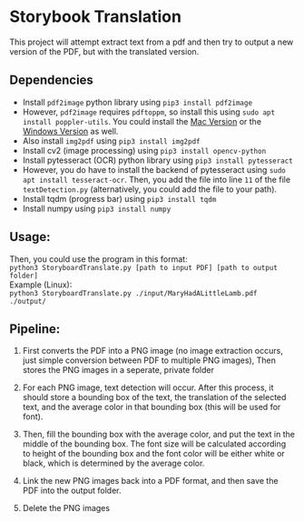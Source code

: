 # Storybook Translation

This project will attempt extract text from a pdf and then try to output a new version of the PDF, but with the translated version. 

## Dependencies

* Install `pdf2image` python library using `pip3 install pdf2image`
* However, `pdf2image` requires `pdftoppm`, so install this using `sudo apt install poppler-utils`. You could install the [Mac Version](https://macappstore.org/poppler/) or the [Windows Version](https://sourceforge.net/projects/poppler-win32/) as well. 
* Also install `img2pdf` using `pip3 install img2pdf`
* Install cv2 (image processing) using `pip3 install opencv-python`
* Install pytesseract (OCR) python library using `pip3 install pytesseract`
* However, you do have to install the backend of pytesseract using `sudo apt install tesseract-ocr`. Then, you add the file into line `11` of the file `textDetection.py` (alternatively, you could add the file to your path).
* Install tqdm (progress bar) using `pip3 install tqdm`
* Install numpy using `pip3 install numpy`

## Usage: 

Then, you could use the program in this format: <br>
`python3 StoryboardTranslate.py [path to input PDF] [path to output folder]` <br>
Example (Linux): <br>
`python3 StoryboardTranslate.py ./input/MaryHadALittleLamb.pdf ./output/`

## Pipeline: 

1. First converts the PDF into a PNG image (no image extraction occurs, just simple conversion between PDF to multiple PNG images), Then stores the PNG images in a seperate, private folder

2. For each PNG image, text detection will occur. After this process, it should store a bounding box of the text, the translation of the selected text, and the average color in that bounding box (this will be used for font).

3. Then, fill the bounding box with the average color, and put the text in the middle of the bounding box. The font size will be calculated according to height of the bounding box and the font color will be either white or black, which is determined by the average color.

4. Link the new PNG images back into a PDF format, and then save the PDF into the output folder.

5. Delete the PNG images
